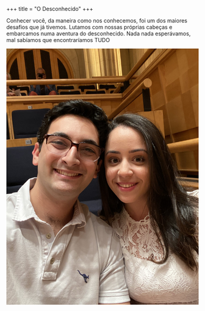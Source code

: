 +++
title = "O Desconhecido"
+++

Conhecer você, da maneira como nos conhecemos, foi um dos maiores desafios que já tivemos. Lutamos com nossas próprias cabeças e embarcamos numa aventura do desconhecido. Nada nada esperávamos, mal sabíamos que encontraríamos TUDO 

![alt text](IMG_0876.jpeg)
